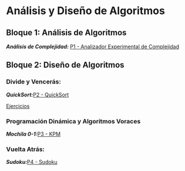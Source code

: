# Análisis y Diseño de Algoritmos

## Bloque 1: Análisis de Algoritmos

***Análisis de Complejidad:*** [P1 - Analizador Experimental de Complejidad](https://github.com/Hidden-Process/AnaDisAlg/tree/main/Practicas/P1-Complejidad)

## Bloque 2: Diseño de Algoritmos

### Divide y Vencerás:

***QuickSort:***[P2 - QuickSort](https://github.com/Hidden-Process/AnaDisAlg/tree/main/Practicas/P2-QuickSort)

[Ejercicios](https://github.com/Hidden-Process/AnaDisAlg/tree/main/Ejercicios/Tema%203)

### Programación Dinámica y Algoritmos Voraces

***Mochila 0-1:***[P3 - KPM](https://github.com/Hidden-Process/AnaDisAlg/tree/main/Practicas/P3-KPM)

### Vuelta Atrás:

***Sudoku:***[P4 - Sudoku](https://github.com/Hidden-Process/AnaDisAlg/tree/main/Practicas/P4-Sudoku)

